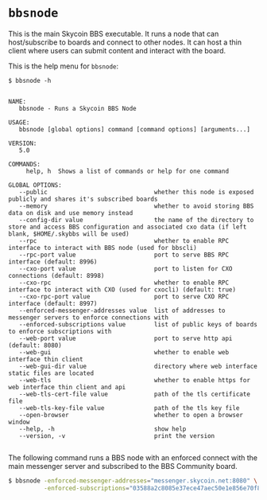 # `bbsnode`

This is the main Skycoin BBS executable. It runs a node that can host/subscribe to boards and connect to other nodes. It can host a thin client where users can submit content and interact with the board.

This is the help menu for `bbsnode`:

```
$ bbsnode -h


NAME:
   bbsnode - Runs a Skycoin BBS Node

USAGE:
   bbsnode [global options] command [command options] [arguments...]

VERSION:
   5.0

COMMANDS:
     help, h  Shows a list of commands or help for one command

GLOBAL OPTIONS:
   --public                              whether this node is exposed publicly and shares it's subscribed boards
   --memory                              whether to avoid storing BBS data on disk and use memory instead
   --config-dir value                    the name of the directory to store and access BBS configuration and associated cxo data (if left blank, $HOME/.skybbs will be used)
   --rpc                                 whether to enable RPC interface to interact with BBS node (used for bbscli)
   --rpc-port value                      port to serve BBS RPC interface (default: 8996)
   --cxo-port value                      port to listen for CXO connections (default: 8998)
   --cxo-rpc                             whether to enable RPC interface to interact with CXO (used for cxocli) (default: true)
   --cxo-rpc-port value                  port to serve CXO RPC interface (default: 8997)
   --enforced-messenger-addresses value  list of addresses to messenger servers to enforce connections with
   --enforced-subscriptions value        list of public keys of boards to enforce subscriptions with
   --web-port value                      port to serve http api (default: 8080)
   --web-gui                             whether to enable web interface thin client
   --web-gui-dir value                   directory where web interface static files are located
   --web-tls                             whether to enable https for web interface thin client and api
   --web-tls-cert-file value             path of the tls certificate file
   --web-tls-key-file value              path of the tls key file
   --open-browser                        whether to open a browser window
   --help, -h                            show help
   --version, -v                         print the version
   
```

The following command runs a BBS node with an enforced connect with the main messenger server and subscribed to the BBS Community board.

```bash
$ bbsnode -enforced-messenger-addresses="messenger.skycoin.net:8080" \
          -enforced-subscriptions="03588a2c8085e37ece47aec50e1e856e70f893f7f802cb4f92d52c81c4c3212742"
```